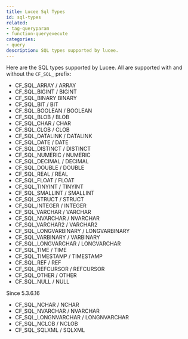 ```yaml
---
title: Lucee Sql Types
id: sql-types
related:
- tag-queryparam
- function-queryexecute
categories:
- query
description: SQL types supported by lucee.
---
```


Here are the SQL types supported by Lucee. All are supported with and without the `CF_SQL_` prefix:

* CF_SQL_ARRAY / ARRAY
* CF_SQL_BIGINT / BIGINT
* CF_SQL_BINARY  BINARY
* CF_SQL_BIT / BIT
* CF_SQL_BOOLEAN / BOOLEAN
* CF_SQL_BLOB / BLOB
* CF_SQL_CHAR / CHAR
* CF_SQL_CLOB / CLOB
* CF_SQL_DATALINK / DATALINK
* CF_SQL_DATE / DATE
* CF_SQL_DISTINCT / DISTINCT
* CF_SQL_NUMERIC / NUMERIC
* CF_SQL_DECIMAL / DECIMAL
* CF_SQL_DOUBLE / DOUBLE
* CF_SQL_REAL / REAL
* CF_SQL_FLOAT / FLOAT
* CF_SQL_TINYINT / TINYINT
* CF_SQL_SMALLINT / SMALLINT
* CF_SQL_STRUCT / STRUCT
* CF_SQL_INTEGER / INTEGER
* CF_SQL_VARCHAR / VARCHAR
* CF_SQL_NVARCHAR / NVARCHAR
* CF_SQL_VARCHAR2 / VARCHAR2
* CF_SQL_LONGVARBINARY / LONGVARBINARY
* CF_SQL_VARBINARY / VARBINARY
* CF_SQL_LONGVARCHAR / LONGVARCHAR
* CF_SQL_TIME / TIME
* CF_SQL_TIMESTAMP / TIMESTAMP
* CF_SQL_REF / REF 
* CF_SQL_REFCURSOR / REFCURSOR
* CF_SQL_OTHER / OTHER
* CF_SQL_NULL / NULL

Since 5.3.6.16

* CF_SQL_NCHAR / NCHAR
* CF_SQL_NVARCHAR / NVARCHAR
* CF_SQL_LONGNVARCHAR / LONGNVARCHAR
* CF_SQL_NCLOB / NCLOB
* CF_SQL_SQLXML / SQLXML
